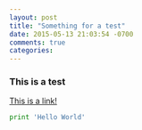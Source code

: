 ```yaml
---
layout: post
title: "Something for a test"
date: 2015-05-13 21:03:54 -0700
comments: true
categories:
---
```


### This is a test

<!-- more -->
[This is a link!](www.reddit.com)

```python
print 'Hello World'
```
